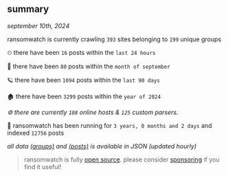 
## summary
_september 10th, 2024_

ransomwatch is currently crawling `393` sites belonging to `199` unique groups

⏲ there have been `16` posts within the `last 24 hours`

🦈 there have been `80` posts within the `month of september`

🪐 there have been `1094` posts within the `last 90 days`

🏚 there have been `3299` posts within the `year of 2024`

_⚙️ there are currently `108` online hosts & `125` custom parsers._

🦕 ransomwatch has been running for `3 years, 0 months and 2 days` and indexed `12756` posts

_all data  [(groups)](http://ransomwhat.telemetry.ltd/groups) and [(posts)](http://ransomwhat.telemetry.ltd/posts) is available in JSON (updated hourly)_

> ransomwatch is fully [open source](https://github.com/joshhighet/ransomwatch#ransomwatch--). please consider [sponsoring](https://github.com/sponsors/joshhighet) if you find it useful!
